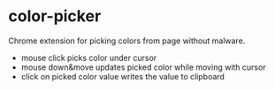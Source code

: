 # color-picker

Chrome extension for picking colors from page without malware.

- mouse click picks color under cursor
- mouse down&move updates picked color while moving with cursor
- click on picked color value writes the value to clipboard

